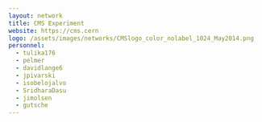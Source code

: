 ```yaml
---
layout: network
title: CMS Experiment
website: https://cms.cern
logo: /assets/images/networks/CMSlogo_color_nolabel_1024_May2014.png
personnel:
  - tulika176
  - pelmer
  - davidlange6
  - jpivarski
  - isobelojalvo
  - SridharaDasu
  - jimolsen
  - gutsche
---
```

